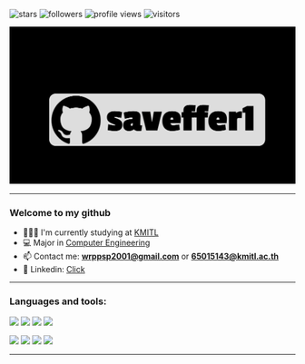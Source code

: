 <p align="left"> 
    <img src="https://img.shields.io/github/stars/saveffer1" alt="stars" />
    <img src="https://img.shields.io/github/followers/saveffer1" alt="followers" />
    <img src="https://komarev.com/ghpvc/?username=saveffer1" alt="profile views" />
    <img src="https://visitor-badge.laobi.icu/badge?page_id=saveffer1" alt="visitors" />
</p>

<div align="center">
    <a href="https://www.linkedin.com/in/wiraphat-prasomphong-847991188/">
          <img src="https://github.com/saveffer1/saveffer1/blob/main/assets/animatedprofile.gif" alt="Profile"/>
    </a>
</div>

---

### Welcome to my github

- 👩🏻‍💻 I'm currently studying at [KMITL](https://kmitl.ac.th/)
- 💻 Major in [Computer Engineering](https://ce.kmitl.ac.th/)
- 📫 Contact me: **wrppsp2001@gmail.com** or **65015143@kmitl.ac.th**
- 📱 Linkedin: [Click](https://www.linkedin.com/in/wiraphat-prasomphong-847991188)

---

<h3 align="left">Languages and tools:</h3>
<p align="left">
    <img src="https://img.shields.io/badge/Python-3776AB?style=for-the-badge&logo=python&logoColor=white" />
    <img src="https://img.shields.io/badge/.NET-5C2D91?style=for-the-badge&logo=.net&logoColor=white" />
    <img src="https://img.shields.io/badge/C%23-239120?style=for-the-badge&logo=c-sharp&logoColor=white" />
    <img src="https://img.shields.io/badge/Go-00ADD8?style=for-the-badge&logo=go&logoColor=white" />
</p>
<p align="left">
    <img src="https://img.shields.io/badge/HTML5-E34F26?style=for-the-badge&logo=html5&logoColor=white" />
    <img src="https://img.shields.io/badge/CSS3-1572B6?style=for-the-badge&logo=css3&logoColor=white" />
    <img src="https://img.shields.io/badge/JavaScript-F7DF1E?style=for-the-badge&logo=javascript&logoColor=black" />
    <img src="https://img.shields.io/badge/PHP-777BB4?style=for-the-badge&logo=php&logoColor=white" />
</p>

---
